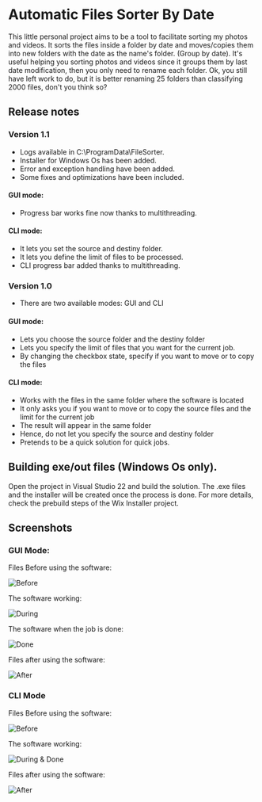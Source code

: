 # Automatic Files Sorter By Date
This little personal project aims to be a tool to facilitate sorting my photos and videos. 
It sorts the files inside a folder by date and moves/copies them into new folders with the date as the name's folder. (Group by date).
It's useful helping you sorting photos and videos since it groups them by last date modification, then you only need to rename each folder.
Ok, you still have left work to do, but it is better renaming 25 folders than classifying 2000 files, don't you think so?


## Release notes

### Version 1.1
* Logs available in C:\ProgramData\FileSorter.
* Installer for Windows Os has been added. 
* Error and exception handling have been added.
* Some fixes and optimizations have been included.
#### GUI mode:
* Progress bar works fine now thanks to multithreading.
#### CLI mode:
* It lets you set the source and destiny folder.
* It lets you define the limit of files to be processed.
* CLI progress bar added thanks to multithreading. 

### Version 1.0
* There are two available modes: GUI and CLI
#### GUI mode:
* Lets you choose the source folder and the destiny folder
* Lets you specify the limit of files that you want for the current job.
* By changing the checkbox state, specify if you want to move or to copy the files
#### CLI mode:
* Works with the files in the same folder where the software is located
* It only asks you if you want to move or to copy the source files and the limit for the current job
* The result will appear in the same folder
* Hence, do not let you specify the source and destiny folder
* Pretends to be a quick solution for quick jobs.

## Building exe/out files (Windows Os only).
Open the project in Visual Studio 22 and build the solution. 
The .exe files and the installer will be created once the process is done.
For more details, check the prebuild steps of the Wix Installer project. 

## Screenshots
### GUI Mode:
Files Before using the software:

![Before](images/gui-before.JPG)

The software working:

![During](images/gui-during.JPG)

The software when the job is done:

![Done](images/gui-done.JPG)

Files after using the software:

![After](images/gui-after.JPG)

### CLI Mode
Files Before using the software:

![Before](images/cli-before.JPG)

The software working:

![During & Done](images/cli-during.JPG)

Files after using the software:

![After](images/cli-after.JPG)